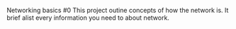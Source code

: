 Networking basics #0
This project outine concepts of how the network is. It brief alist every information you need to about network.
